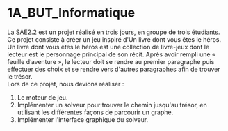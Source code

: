 # 1A_BUT_Informatique
La SAE2.2 est un projet réalisé en trois jours, en groupe de trois étudiants. Ce projet consiste à créer un jeu inspiré d'Un livre dont vous êtes le héros. Un livre dont vous êtes le héros est une collection de livre-jeux dont le lecteur est le personnage principal de son récit. Après avoir rempli une « feuille d’aventure », le lecteur doit se rendre au premier paragraphe puis effectuer des choix et se rendre vers d'autres paragraphes afin de trouver le trésor.  
Lors de ce projet, nous devions réaliser :  
1. Le moteur de jeu.  
2. Implémenter un solveur pour trouver le chemin jusqu'au trésor, en utilisant les différentes façons de parcourir un graphe.  
3. Implémenter l'interface graphique du solveur.